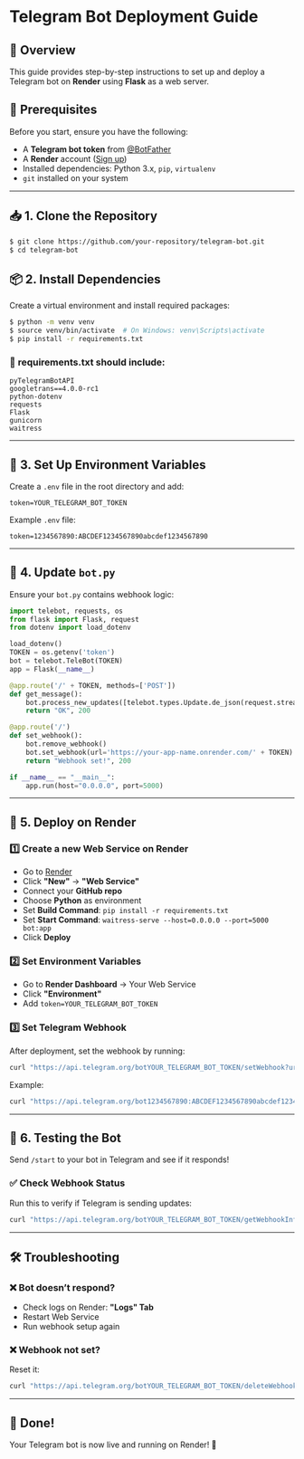 # Telegram Bot Deployment Guide

## 🚀 Overview
This guide provides step-by-step instructions to set up and deploy a Telegram bot on **Render** using **Flask** as a web server.

## 📌 Prerequisites
Before you start, ensure you have the following:
- A **Telegram bot token** from [@BotFather](https://t.me/BotFather)
- A **Render** account ([Sign up](https://render.com/))
- Installed dependencies: Python 3.x, `pip`, `virtualenv`
- `git` installed on your system

---

## 📥 1. Clone the Repository
```sh
$ git clone https://github.com/your-repository/telegram-bot.git
$ cd telegram-bot
```

## 📦 2. Install Dependencies
Create a virtual environment and install required packages:
```sh
$ python -m venv venv
$ source venv/bin/activate  # On Windows: venv\Scripts\activate
$ pip install -r requirements.txt
```

### 📜 **requirements.txt** should include:
```
pyTelegramBotAPI
googletrans==4.0.0-rc1
python-dotenv
requests
Flask
gunicorn
waitress
```

---

## 🔑 3. Set Up Environment Variables
Create a `.env` file in the root directory and add:
```
token=YOUR_TELEGRAM_BOT_TOKEN
```

Example `.env` file:
```
token=1234567890:ABCDEF1234567890abcdef1234567890
```

---

## 📝 4. Update `bot.py`
Ensure your `bot.py` contains webhook logic:
```python
import telebot, requests, os
from flask import Flask, request
from dotenv import load_dotenv

load_dotenv()
TOKEN = os.getenv('token')
bot = telebot.TeleBot(TOKEN)
app = Flask(__name__)

@app.route('/' + TOKEN, methods=['POST'])
def get_message():
    bot.process_new_updates([telebot.types.Update.de_json(request.stream.read().decode("utf-8"))])
    return "OK", 200

@app.route('/')
def set_webhook():
    bot.remove_webhook()
    bot.set_webhook(url='https://your-app-name.onrender.com/' + TOKEN)
    return "Webhook set!", 200

if __name__ == "__main__":
    app.run(host="0.0.0.0", port=5000)
```

---

## 🚀 5. Deploy on Render
### 1️⃣ **Create a new Web Service on Render**
- Go to [Render](https://dashboard.render.com/)
- Click **"New"** → **"Web Service"**
- Connect your **GitHub repo**
- Choose **Python** as environment
- Set **Build Command**: `pip install -r requirements.txt`
- Set **Start Command**: `waitress-serve --host=0.0.0.0 --port=5000 bot:app`
- Click **Deploy**

### 2️⃣ **Set Environment Variables**
- Go to **Render Dashboard** → Your Web Service
- Click **"Environment"**
- Add `token=YOUR_TELEGRAM_BOT_TOKEN`

### 3️⃣ **Set Telegram Webhook**
After deployment, set the webhook by running:
```sh
curl "https://api.telegram.org/botYOUR_TELEGRAM_BOT_TOKEN/setWebhook?url=https://your-app-name.onrender.com/YOUR_TELEGRAM_BOT_TOKEN"
```
Example:
```sh
curl "https://api.telegram.org/bot1234567890:ABCDEF1234567890abcdef1234567890/setWebhook?url=https://my-bot.onrender.com/1234567890:ABCDEF1234567890abcdef1234567890"
```

---

## 🔄 6. Testing the Bot
Send `/start` to your bot in Telegram and see if it responds!

### ✅ **Check Webhook Status**
Run this to verify if Telegram is sending updates:
```sh
curl "https://api.telegram.org/botYOUR_TELEGRAM_BOT_TOKEN/getWebhookInfo"
```

---

## 🛠 Troubleshooting
### ❌ Bot doesn’t respond?
- Check logs on Render: **"Logs" Tab**
- Restart Web Service
- Run webhook setup again

### ❌ Webhook not set?
Reset it:
```sh
curl "https://api.telegram.org/botYOUR_TELEGRAM_BOT_TOKEN/deleteWebhook"
```

---

## 🎉 Done!
Your Telegram bot is now live and running on Render! 🚀

